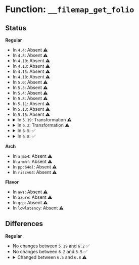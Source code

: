# Function: <code>__filemap_get_folio</code>

## Status
<b>Regular</b>
<ul>
<li>
In <code>4.4</code>: Absent ⚠️
</li>
<li>
In <code>4.8</code>: Absent ⚠️
</li>
<li>
In <code>4.10</code>: Absent ⚠️
</li>
<li>
In <code>4.13</code>: Absent ⚠️
</li>
<li>
In <code>4.15</code>: Absent ⚠️
</li>
<li>
In <code>4.18</code>: Absent ⚠️
</li>
<li>
In <code>5.0</code>: Absent ⚠️
</li>
<li>
In <code>5.3</code>: Absent ⚠️
</li>
<li>
In <code>5.4</code>: Absent ⚠️
</li>
<li>
In <code>5.8</code>: Absent ⚠️
</li>
<li>
In <code>5.11</code>: Absent ⚠️
</li>
<li>
In <code>5.13</code>: Absent ⚠️
</li>
<li>
In <code>5.15</code>: Absent ⚠️
</li>
<li>
<details>
<summary>In <code>5.19</code>: Transformation ⚠️</summary>

```c
struct folio *__filemap_get_folio(struct address_space *mapping, long unsigned int index, int fgp_flags, gfp_t gfp);
```

**Collision:** Unique Global

**Inline:** No

**Transformation:** True

**Instances:**

```
In mm/filemap.c (0)
Location: mm/filemap.c:1940
Inline: False
Direct callers:
  - mm/filemap.c:do_read_cache_folio
  - mm/filemap.c:filemap_fault
  - mm/filemap.c:filemap_fault
  - mm/filemap.c:filemap_fault
  - mm/folio-compat.c:pagecache_get_page
  - mm/truncate.c:truncate_inode_pages_range
  - mm/truncate.c:truncate_inode_pages_range
  - mm/shmem.c:shmem_getpage_gfp
  - mm/shmem.c:shmem_getpage_gfp
  - mm/shmem.c:shmem_unused_huge_shrink
  - fs/buffer.c:nobh_truncate_page
  - fs/verity/enable.c:read_file_data_page
  - fs/iomap/buffered-io.c:iomap_write_begin
  - fs/iomap/buffered-io.c:iomap_write_begin
  - fs/ext4/inode.c:ext4_wait_for_tail_page_commit
  - fs/hugetlbfs/inode.c:hugetlbfs_zero_partial_page
```
**Symbols:**

```
ffffffff81e6b5c0-ffffffff81e6b602: __filemap_get_folio.cold (STB_LOCAL)
ffffffff812f3c40-ffffffff812f3ff2: __filemap_get_folio (STB_GLOBAL)
```
</details>
</li>
<li>
<details>
<summary>In <code>6.2</code>: Transformation ⚠️</summary>

```c
struct folio *__filemap_get_folio(struct address_space *mapping, long unsigned int index, int fgp_flags, gfp_t gfp);
```

**Collision:** Unique Global

**Inline:** No

**Transformation:** True

**Instances:**

```
In mm/filemap.c (0)
Location: mm/filemap.c:1910
Inline: False
Direct callers:
  - mm/filemap.c:do_read_cache_folio
  - mm/filemap.c:filemap_fault
  - mm/filemap.c:filemap_fault
  - mm/filemap.c:filemap_fault
  - mm/folio-compat.c:pagecache_get_page
  - mm/truncate.c:truncate_inode_pages_range
  - mm/truncate.c:truncate_inode_pages_range
  - mm/shmem.c:shmem_get_link
  - mm/shmem.c:shmem_get_folio_gfp
  - mm/shmem.c:shmem_get_folio_gfp
  - mm/shmem.c:shmem_undo_range
  - mm/shmem.c:shmem_undo_range
  - mm/shmem.c:shmem_unused_huge_shrink
  - mm/swap_state.c:__read_swap_cache_async
  - mm/swap_state.c:filemap_get_incore_folio
  - mm/swap_state.c:filemap_get_incore_folio
  - mm/swap_state.c:swap_cache_get_folio
  - mm/swapfile.c:try_to_unuse
  - mm/swapfile.c:__try_to_reclaim_swap
  - mm/huge_memory.c:split_huge_pages_in_file
  - fs/verity/enable.c:build_merkle_tree_level
  - fs/iomap/buffered-io.c:iomap_write_delalloc_release
  - fs/iomap/buffered-io.c:iomap_write_begin
  - fs/iomap/buffered-io.c:iomap_write_begin
  - fs/ext4/inode.c:ext4_wait_for_tail_page_commit
  - fs/hugetlbfs/inode.c:hugetlbfs_zero_partial_page
```
**Symbols:**

```
ffffffff8206222d-ffffffff8206226f: __filemap_get_folio.cold (STB_LOCAL)
ffffffff8135df30-ffffffff8135e2e7: __filemap_get_folio (STB_GLOBAL)
```
</details>
</li>
<li>
<details>
<summary>In <code>6.5</code>: ✅</summary>

```c
struct folio *__filemap_get_folio(struct address_space *mapping, long unsigned int index, int fgp_flags, gfp_t gfp);
```

**Collision:** Unique Global

**Inline:** No

**Transformation:** False

**Instances:**

```
In mm/filemap.c (ffffffff81390e30)
Location: mm/filemap.c:1882
Inline: False
Direct callers:
  - mm/filemap.c:do_read_cache_folio
  - mm/filemap.c:filemap_fault
  - mm/filemap.c:filemap_fault
  - mm/filemap.c:filemap_fault
  - mm/folio-compat.c:pagecache_get_page
  - mm/truncate.c:truncate_inode_pages_range
  - mm/truncate.c:truncate_inode_pages_range
  - mm/shmem.c:shmem_get_link
  - mm/shmem.c:shmem_unused_huge_shrink
  - mm/swap_state.c:__read_swap_cache_async
  - mm/swap_state.c:filemap_get_incore_folio
  - mm/swap_state.c:swap_cache_get_folio
  - mm/swapfile.c:try_to_unuse
  - mm/swapfile.c:__try_to_reclaim_swap
  - mm/hugetlb.c:follow_hugetlb_page
  - mm/hugetlb.c:hugetlb_mfill_atomic_pte
  - mm/hugetlb.c:hugetlb_fault
  - mm/hugetlb.c:hugetlb_no_page
  - mm/huge_memory.c:split_huge_pages_in_file
  - fs/buffer.c:block_truncate_page
  - fs/buffer.c:__getblk_slow
  - fs/buffer.c:__find_get_block_slow
  - fs/iomap/buffered-io.c:iomap_write_delalloc_release
  - fs/iomap/buffered-io.c:iomap_write_begin
  - fs/ext4/inline.c:ext4_da_write_inline_data_begin
  - fs/ext4/inline.c:ext4_da_convert_inline_data_to_extent
  - fs/ext4/inline.c:ext4_try_to_write_inline_data
  - fs/ext4/inline.c:ext4_convert_inline_data_to_extent
  - fs/ext4/inode.c:ext4_wait_for_tail_page_commit
  - fs/ext4/inode.c:__ext4_block_zero_page_range
  - fs/ext4/inode.c:ext4_da_write_begin
  - fs/ext4/inode.c:ext4_write_begin
  - fs/ext4/verity.c:ext4_read_merkle_tree_page
  - fs/hugetlbfs/inode.c:hugetlbfs_fallocate
  - fs/hugetlbfs/inode.c:hugetlbfs_zero_partial_page
```
**Symbols:**

```
ffffffff81390e30-ffffffff81391055: __filemap_get_folio (STB_GLOBAL)
```
</details>
</li>
<li>
<details>
<summary>In <code>6.8</code>: ✅</summary>

```c
struct folio *__filemap_get_folio(struct address_space *mapping, long unsigned int index, fgf_t fgp_flags, gfp_t gfp);
```

**Collision:** Unique Global

**Inline:** No

**Transformation:** False

**Instances:**

```
In mm/filemap.c (ffffffff813bab10)
Location: mm/filemap.c:1848
Inline: False
Direct callers:
  - mm/filemap.c:do_read_cache_folio
  - mm/filemap.c:filemap_fault
  - mm/filemap.c:filemap_fault
  - mm/filemap.c:filemap_fault
  - mm/folio-compat.c:pagecache_get_page
  - mm/truncate.c:truncate_inode_pages_range
  - mm/truncate.c:truncate_inode_pages_range
  - mm/shmem.c:shmem_get_link
  - mm/shmem.c:shmem_unused_huge_shrink
  - mm/swap_state.c:__read_swap_cache_async
  - mm/swap_state.c:filemap_get_incore_folio
  - mm/swap_state.c:swap_cache_get_folio
  - mm/swapfile.c:try_to_unuse
  - mm/swapfile.c:__try_to_reclaim_swap
  - mm/hugetlb.c:hugetlb_follow_page_mask
  - mm/hugetlb.c:hugetlb_mfill_atomic_pte
  - mm/hugetlb.c:hugetlb_mfill_atomic_pte
  - mm/hugetlb.c:hugetlb_mfill_atomic_pte
  - mm/hugetlb.c:hugetlb_fault
  - mm/hugetlb.c:hugetlb_no_page
  - mm/huge_memory.c:split_huge_pages_in_file
  - mm/khugepaged.c:collapse_pte_mapped_thp
  - fs/libfs.c:simple_write_begin
  - fs/buffer.c:block_truncate_page
  - fs/buffer.c:__getblk_slow
  - fs/buffer.c:__find_get_block_slow
  - fs/iomap/buffered-io.c:iomap_write_delalloc_release
  - fs/iomap/buffered-io.c:iomap_get_folio
  - fs/ext4/inline.c:ext4_da_write_inline_data_begin
  - fs/ext4/inline.c:ext4_da_convert_inline_data_to_extent
  - fs/ext4/inline.c:ext4_try_to_write_inline_data
  - fs/ext4/inline.c:ext4_convert_inline_data_to_extent
  - fs/ext4/inode.c:ext4_wait_for_tail_page_commit
  - fs/ext4/inode.c:__ext4_block_zero_page_range
  - fs/ext4/inode.c:ext4_da_write_begin
  - fs/ext4/inode.c:ext4_write_begin
  - fs/ext4/verity.c:ext4_read_merkle_tree_page
  - fs/hugetlbfs/inode.c:hugetlbfs_fallocate
  - fs/hugetlbfs/inode.c:hugetlbfs_zero_partial_page
  - fs/hugetlbfs/inode.c:hugetlbfs_read_iter
```
**Symbols:**

```
ffffffff813bab10-ffffffff813badf3: __filemap_get_folio (STB_GLOBAL)
```
</details>
</li>
</ul>
<b>Arch</b>
<ul>
<li>
In <code>arm64</code>: Absent ⚠️
</li>
<li>
In <code>armhf</code>: Absent ⚠️
</li>
<li>
In <code>ppc64el</code>: Absent ⚠️
</li>
<li>
In <code>riscv64</code>: Absent ⚠️
</li>
</ul>
<b>Flavor</b>
<ul>
<li>
In <code>aws</code>: Absent ⚠️
</li>
<li>
In <code>azure</code>: Absent ⚠️
</li>
<li>
In <code>gcp</code>: Absent ⚠️
</li>
<li>
In <code>lowlatency</code>: Absent ⚠️
</li>
</ul>

## Differences
<b>Regular</b>
<ul>
<li>
No changes between <code>5.19</code> and <code>6.2</code> ✅
</li>
<li>
No changes between <code>6.2</code> and <code>6.5</code> ✅
</li>
<li>
<details>
<summary>Changed between <code>6.5</code> and <code>6.8</code> ⚠️</summary>
<ul>
<li>
<b>Param type changed. </b>
<code>int fgp_flags</code> ➡️ <code>fgf_t fgp_flags</code>
</li>
</ul>
</details>
</li>
</ul>
